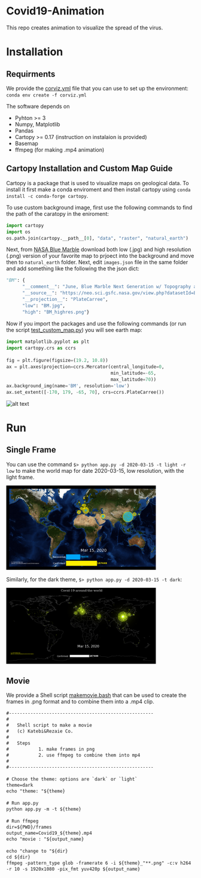 # Covid19-Animation
This repo creates animation to visualize the spread of the virus.

# Installation
## Requirments 
We provide the [corviz.yml](https://github.com/RezaKatebi/Covid19-Animation/blob/master/corviz.yml) file that you can use to set up the environment: `conda env create -f corviz.yml` 

The software depends on
- Pyhton >= 3
- Numpy, Matplotlib
- Pandas
- Cartopy >= 0.17 (instruction on instalaion is provided)
- Basemap
- ffmpeg (for making .mp4 animation)

## Cartopy Installation and Custom Map Guide
Cartopy is a package that is used to visualize maps on geological data. To install it first make a conda enviroment and then install cartopy using ```conda install -c conda-forge cartopy```. 

To use custom background image, first use the following commands to find the path of the caratopy in the eniroment:
```python
import cartopy 
import os 
os.path.join(cartopy.__path__[0], "data", "raster", "natural_earth")
```
Next, from [NASA Blue Marble](https://visibleearth.nasa.gov/collection/1484/blue-marble) download both low (.jpg) and high resolution (.png) version of your favorite map to prjoect into the background and move then to ```natural_earth``` folder. Next, edit ```images.json``` file in the same folder and add something like the following the the json dict:
```python 
"BM": {
      "__comment__": "June, Blue Marble Next Generation w/ Topography and Bathymetry",
      "__source__": "https://neo.sci.gsfc.nasa.gov/view.php?datasetId=BlueMarbleNG-TB",
      "__projection__": "PlateCarree",
      "low": "BM.jpg",
      "high": "BM_highres.png"}
```
Now if you import the packages and use the following commands (or run the script [test_custom_map.py](https://github.com/RezaKatebi/Covid19-Animation/blob/master/CoronaVis/test/test_custom_map.py)) you will see earth map:
```python
import matplotlib.pyplot as plt
import cartopy.crs as ccrs

fig = plt.figure(figsize=(19.2, 10.8))
ax = plt.axes(projection=ccrs.Mercator(central_longitude=0,  
                                       min_latitude=-65,
                                       max_latitude=70))
ax.background_img(name='BM', resolution='low')
ax.set_extent([-170, 179, -65, 70], crs=ccrs.PlateCarree())
```
![alt text](https://eoimages.gsfc.nasa.gov/images/imagerecords/73000/73726/world.topo.bathy.200406.3x5400x2700.jpg "Sample Map")

# Run
## Single Frame
You can use the command
`$> python app.py -d 2020-03-15 -t light -r low` to make the world map for date 2020-03-15, low resolution, with the light frame.

<img src="https://github.com/RezaKatebi/Covid19-Animation/blob/master/CoronaVis/light_2020-03-15.png" width="400">

Similarly, for the dark theme,
`$> python app.py -d 2020-03-15 -t dark`:

<img src="https://github.com/RezaKatebi/Covid19-Animation/blob/master/CoronaVis/dark_2020-03-15.png" width="400">


## Movie
We provide a Shell script [makemovie.bash](https://github.com/RezaKatebi/Covid19-Animation/blob/master/CoronaVis/makemovie.bash) that can be used to create the frames in .png format and to combine them into a .mp4 clip.
```Shell
#------------------------------------------------------
#   
#   Shell script to make a movie
#   (c) Katebi&Rezaie Co.
#   
#   Steps
#           1. make frames in png
#           2. use ffmpeg to combine them into mp4
#
#------------------------------------------------------

# Choose the theme: options are `dark` or `light`
theme=dark
echo "theme: "${theme}

# Run app.py
python app.py -m -t ${theme} 

# Run ffmpeg
dir=${PWD}/frames
output_name=Covid19_${theme}.mp4
echo "movie : "${output_name}

echo "change to "${dir}
cd ${dir}
ffmpeg -pattern_type glob -framerate 6 -i ${theme}_"**.png" -c:v h264 -r 10 -s 1920x1080 -pix_fmt yuv420p ${output_name}
```

